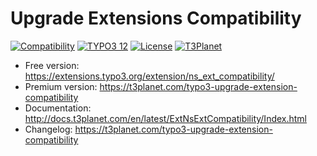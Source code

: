 # Upgrade Extensions Compatibility

  [![Compatibility](https://img.shields.io/badge/stable-v12.0.1-green?style=flat-square)](https://github.com/nitsan-technologies/ns_ext_compatibility/tree/12.0.1) [![TYPO3 12](https://img.shields.io/badge/TYPO3-12-orange.svg?style=flat-square)](https://get.typo3.org/version/12) [![License](https://img.shields.io/badge/license-GPL--3.0-orange?style=flat-square)](https://www.gnu.org/licenses/gpl-3.0.en.html) [![T3Planet](https://img.shields.io/badge/T3Planet-Compatibility-50b99a?style=flat-square)](https://t3planet.com/typo3-upgrade-extension-compatibility)

- Free version: https://extensions.typo3.org/extension/ns_ext_compatibility/
- Premium version: https://t3planet.com/typo3-upgrade-extension-compatibility
- Documentation: http://docs.t3planet.com/en/latest/ExtNsExtCompatibility/Index.html
- Changelog: https://t3planet.com/typo3-upgrade-extension-compatibility
